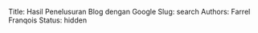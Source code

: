 Title: Hasil Penelusuran Blog dengan Google
Slug: search
Authors: Farrel Franqois
Status: hidden

<script async src="https://cse.google.com/cse.js?cx=partner-pub-2432124491852819:4493745682"></script>
<div class="gcse-search"></div>